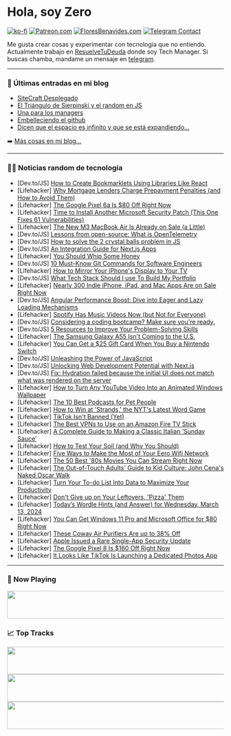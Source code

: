 # Hola, soy Zero

[![ko-fi](https://ko-fi.com/img/githubbutton_sm.svg)](https://ko-fi.com/J3J4N0LUK)
[![Patreon.com](https://img.shields.io/endpoint.svg?url=https%3A%2F%2Fshieldsio-patreon.vercel.app%2Fapi%3Fusername%3Dzerodragon%26type%3Dpatrons&style=for-the-badge)](https://patreon.com/zerodragon)
[![FloresBenavides.com](https://img.shields.io/website?down_message=oops&label=MiBlog&style=for-the-badge&up_message=online&url=https%3A%2F%2Ffloresbenavides.com)](https://floresbenavides.com)
[![Telegram Contact](https://img.shields.io/badge/escr%C3%ADbeme-ZeroDragon-%2326A5E4?style=for-the-badge&logo=telegram)](https://t.me/zerodragon)

Me gusta crear cosas y experimentar con tecnología que no entiendo.
Actualmente trabajo en [ResuelveTuDeuda](http://github.com/resuelve) donde soy Tech Manager.
Si buscas chamba, mandame un mensaje en [telegram](https://t.me/zerodragon).

---

### 📕 Últimas entradas en mi blog
<!-- BLOG-POST-LIST:START -->
- [SiteCraft Desplegado](https://floresbenavides.com/sitecraft-desplegado/)
- [El Triángulo de Sierpinski y el random en JS](https://floresbenavides.com/el-triangulo-de-sierpinski-y-el-random-en-js/)
- [Una para los managers](https://floresbenavides.com/una-para-los-managers/)
- [Embelleciendo el github](https://floresbenavides.com/embelleciendo-el-github/)
- [Dicen que el espacio es infinito y que se está expandiendo…](https://floresbenavides.com/dicen-que-el-espacio-es-infinito-y-que-se-esta-expandiendo/)
<!-- BLOG-POST-LIST:END -->

➡️ [Más cosas en mi blog...](https://floresbenavides.com)

---

### 👨‍💻 Noticias random de tecnología
<!-- TECH-POSTS:START -->
- [Dev.to/JS] [How to Create Bookmarklets Using Libraries Like React](https://dev.to/bwca/how-to-create-bookmarklets-using-libraries-like-react-2bhc)
- [Lifehacker] [Why Mortgage Lenders Charge Prepayment Penalties &lpar;and How to Avoid Them&rpar;](https://lifehacker.com/money/what-is-a-mortgage-prepayment-penalty)
- [Lifehacker] [The Google Pixel 6a Is $80 Off Right Now](https://lifehacker.com/tech/google-pixel-6a-sale-woot)
- [Lifehacker] [Time to Install Another Microsoft Security Patch &lpar;This One Fixes 61 Vulnerabilities&rpar;](https://lifehacker.com/tech/install-microsofts-latest-security-patch-on-your-pc)
- [Lifehacker] [The New M3 MacBook Air Is Already on Sale &lpar;a Little&rpar;](https://lifehacker.com/tech/new-m3-macbook-air-first-discount)
- [Dev.to/JS] [Lessons from open-source: What is OpenTelemetry](https://dev.to/ramunarasinga/lessons-from-open-source-what-is-opentelemetry-3ed6)
- [Dev.to/JS] [How to solve the 2 crystal balls problem in JS](https://dev.to/kaxmoglan/how-to-solve-the-2-crystal-balls-problem-in-js-9hm)
- [Dev.to/JS] [An Integration Guide for Next.js Apps](https://dev.to/spataroinc/how-to-add-50-integrations-to-your-react-app-for-free-56h7)
- [Lifehacker] [You Should Whip Some Honey](https://lifehacker.com/food-drink/whipped-honey-recipe)
- [Dev.to/JS] [10 Must-Know Git Commands for Software Engineers](https://dev.to/sufian/10-must-know-git-commands-for-software-engineers-50me)
- [Lifehacker] [How to Mirror Your iPhone&#39;s Display to Your TV](https://lifehacker.com/tech/how-to-mirror-iphones-display-to-tv)
- [Dev.to/JS] [What Tech Stack Should I use To Build My Portfolio](https://dev.to/monica_w/what-tech-stack-should-i-use-to-build-my-portfolio-1jpf)
- [Lifehacker] [Nearly 300 Indie iPhone, iPad, and Mac Apps Are on Sale Right Now](https://lifehacker.com/tech/indie-app-sale-on-macos-and-ios)
- [Dev.to/JS] [Angular Performance Boost: Dive into Eager and Lazy Loading Mechanisms](https://dev.to/chintanonweb/angular-performance-boost-dive-into-eager-and-lazy-loading-mechanisms-4io2)
- [Lifehacker] [Spotify Has Music Videos Now &lpar;but Not for Everyone&rpar;](https://lifehacker.com/tech/spotify-has-music-videos-now-but-not-for-everyone)
- [Dev.to/JS] [Considering a coding bootcamp? Make sure you&#39;re ready.](https://dev.to/brittleestill/considering-a-coding-bootcamp-make-sure-youre-ready-3cii)
- [Dev.to/JS] [5 Resources to Improve Your Problem-Solving Skills](https://dev.to/brittleestill/5-resources-to-improve-your-problem-solving-skills-2h3n)
- [Lifehacker] [The Samsung Galaxy A55 Isn&#39;t Coming to the U.S.](https://lifehacker.com/tech/samsung-galaxy-a55-isnt-coming-to-the-us)
- [Lifehacker] [You Can Get a $25 Gift Card When You Buy a Nintendo Switch](https://lifehacker.com/entertainment/nintendo-switch-25-dollar-gift-card-target-deal)
- [Dev.to/JS] [Unleashing the Power of JavaScript](https://dev.to/azurabennett/unleashing-the-power-of-javascript-215n)
- [Dev.to/JS] [Unlocking Web Development Potential with Next.js](https://dev.to/cybermaxi7/unlocking-web-development-potential-with-nextjs-2mb4)
- [Dev.to/JS] [Fix: Hydration failed because the initial UI does not match what was rendered on the server](https://dev.to/saranshk/fix-hydration-failed-because-the-initial-ui-does-not-match-what-was-rendered-on-the-server-41di)
- [Lifehacker] [How to Turn Any YouTube Video Into an Animated Windows Wallpaper](https://lifehacker.com/tech/how-to-turn-any-youtube-video-into-an-animated-wallpaper-on-windows)
- [Lifehacker] [The 10 Best Podcasts for Pet People](https://lifehacker.com/entertainment/best-podcasts-for-pet-people)
- [Lifehacker] [How to Win at &#39;Strands,&#39; the NYT&#39;s Latest Word Game](https://lifehacker.com/entertainment/how-to-win-nyts-strands-game)
- [Lifehacker] [TikTok Isn&#39;t Banned &lpar;Yet&rpar;](https://lifehacker.com/tech/tiktok-isnt-banned-yet)
- [Lifehacker] [The Best VPNs to Use on an Amazon Fire TV Stick](https://lifehacker.com/tech/the-best-vpns-for-amazon-fire-stick)
- [Lifehacker] [A Complete Guide to Making a Classic Italian ‘Sunday Sauce’](https://lifehacker.com/food-drink/classic-italian-sunday-sauce-recipe)
- [Lifehacker] [How to Test Your Soil &lpar;and Why You Should&rpar;](https://lifehacker.com/home/how-to-test-soil-and-why-you-should)
- [Lifehacker] [Five Ways to Make the Most of Your Eero Wifi Network](https://lifehacker.com/tech/five-tips-for-managing-your-eero-wi-fi-network)
- [Lifehacker] [The 50 Best &#39;80s Movies You Can Stream Right Now](https://lifehacker.com/the-best-80s-movies-you-can-stream-right-now-1850909972)
- [Lifehacker] [The Out-of-Touch Adults&#39; Guide to Kid Culture: John Cena&#39;s Naked Oscar Walk](https://lifehacker.com/entertainment/the-out-of-touch-adults-guide-to-kid-culture-john-cenas-naked-oscar-walk)
- [Lifehacker] [Turn Your To-do List Into Data to Maximize Your Productivity](https://lifehacker.com/work/turn-your-to-do-list-into-data-to-maximize-productivity)
- [Lifehacker] [Don&#39;t Give up on Your Leftovers, &#39;Pizza&#39; Them](https://lifehacker.com/food-drink/leftovers-pizza-recipe)
- [Lifehacker] [Today’s Wordle Hints &lpar;and Answer&rpar; for Wednesday, March 13, 2024](https://lifehacker.com/entertainment/wordle-hint-answer-today)
- [Lifehacker] [You Can Get Windows 11 Pro and Microsoft Office for $80 Right Now](https://lifehacker.com/tech/windows-11-pro-microsoft-office-sale)
- [Lifehacker] [These Coway Air Purifiers Are up to 38% Off](https://lifehacker.com/home/coway-air-purifier-sale-amazon)
- [Lifehacker] [Apple Issued a Rare Single-App Security Update](https://lifehacker.com/tech/garageband-security-update)
- [Lifehacker] [The Google Pixel 8 Is $160 Off Right Now](https://lifehacker.com/tech/google-pixel-8-sale-best-buy)
- [Lifehacker] [It Looks Like TikTok Is Launching a Dedicated Photos App](https://lifehacker.com/tech/tiktoks-new-dedicated-photos-app)<!-- TECH-POSTS:END -->

---

### 🎵 Now Playing
<a href="https://spotify-now-playing-dun.vercel.app/now-playing?open"><img src="https://spotify-now-playing-dun.vercel.app/now-playing" width="540" height="64"></a>

### 📈 Top Tracks
<a href="https://spotify-now-playing-dun.vercel.app/top-tracks?i=1&open"><img src="https://spotify-now-playing-dun.vercel.app/top-tracks?i=1" width="540" height="64"></a>
<a href="https://spotify-now-playing-dun.vercel.app/top-tracks?i=2&open"><img src="https://spotify-now-playing-dun.vercel.app/top-tracks?i=2" width="540" height="64"></a>
<a href="https://spotify-now-playing-dun.vercel.app/top-tracks?i=3&open"><img src="https://spotify-now-playing-dun.vercel.app/top-tracks?i=3" width="540" height="64"></a>
